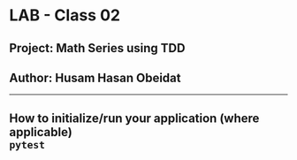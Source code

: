 # LAB - Class 02
## Project: Math Series using TDD
## Author: Husam Hasan Obeidat

-------
How to initialize/run your application (where applicable)
<br>
<code>pytest</code>
-------
